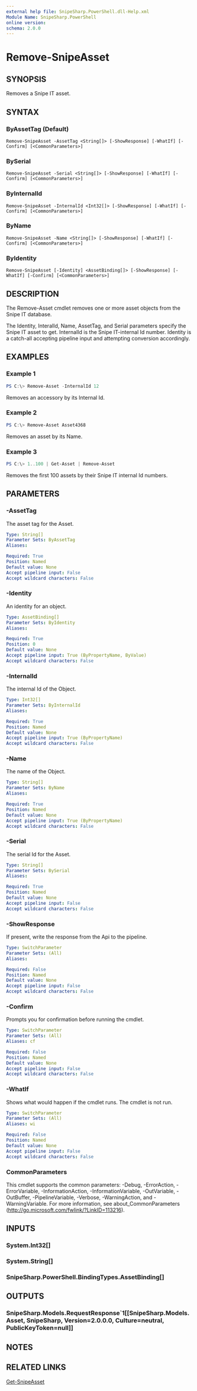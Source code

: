 ```yaml
---
external help file: SnipeSharp.PowerShell.dll-Help.xml
Module Name: SnipeSharp.PowerShell
online version:
schema: 2.0.0
---
```


# Remove-SnipeAsset

## SYNOPSIS
Removes a Snipe IT asset.

## SYNTAX

### ByAssetTag (Default)
```
Remove-SnipeAsset -AssetTag <String[]> [-ShowResponse] [-WhatIf] [-Confirm] [<CommonParameters>]
```

### BySerial
```
Remove-SnipeAsset -Serial <String[]> [-ShowResponse] [-WhatIf] [-Confirm] [<CommonParameters>]
```

### ByInternalId
```
Remove-SnipeAsset -InternalId <Int32[]> [-ShowResponse] [-WhatIf] [-Confirm] [<CommonParameters>]
```

### ByName
```
Remove-SnipeAsset -Name <String[]> [-ShowResponse] [-WhatIf] [-Confirm] [<CommonParameters>]
```

### ByIdentity
```
Remove-SnipeAsset [-Identity] <AssetBinding[]> [-ShowResponse] [-WhatIf] [-Confirm] [<CommonParameters>]
```

## DESCRIPTION
The Remove-Asset cmdlet removes one or more asset objects from the Snipe IT database.

The Identity, InteralId, Name, AssetTag, and Serial parameters specify the Snipe IT asset to get. InternalId is the Snipe IT-internal Id number. Identity is a catch-all accepting pipeline input and attempting conversion accordingly.

## EXAMPLES

### Example 1
```powershell
PS C:\> Remove-Asset -InternalId 12
```

Removes an accessory by its Internal Id.

### Example 2
```powershell
PS C:\> Remove-Asset Asset4368
```

Removes an asset by its Name.

### Example 3
```powershell
PS C:\> 1..100 | Get-Asset | Remove-Asset
```

Removes the first 100 assets by their Snipe IT internal Id numbers.

## PARAMETERS

### -AssetTag
The asset tag for the Asset.

```yaml
Type: String[]
Parameter Sets: ByAssetTag
Aliases:

Required: True
Position: Named
Default value: None
Accept pipeline input: False
Accept wildcard characters: False
```

### -Identity
An identity for an object.

```yaml
Type: AssetBinding[]
Parameter Sets: ByIdentity
Aliases:

Required: True
Position: 0
Default value: None
Accept pipeline input: True (ByPropertyName, ByValue)
Accept wildcard characters: False
```

### -InternalId
The internal Id of the Object.

```yaml
Type: Int32[]
Parameter Sets: ByInternalId
Aliases:

Required: True
Position: Named
Default value: None
Accept pipeline input: True (ByPropertyName)
Accept wildcard characters: False
```

### -Name
The name of the Object.

```yaml
Type: String[]
Parameter Sets: ByName
Aliases:

Required: True
Position: Named
Default value: None
Accept pipeline input: True (ByPropertyName)
Accept wildcard characters: False
```

### -Serial
The serial Id for the Asset.

```yaml
Type: String[]
Parameter Sets: BySerial
Aliases:

Required: True
Position: Named
Default value: None
Accept pipeline input: False
Accept wildcard characters: False
```

### -ShowResponse
If present, write the response from the Api to the pipeline.

```yaml
Type: SwitchParameter
Parameter Sets: (All)
Aliases:

Required: False
Position: Named
Default value: None
Accept pipeline input: False
Accept wildcard characters: False
```

### -Confirm
Prompts you for confirmation before running the cmdlet.

```yaml
Type: SwitchParameter
Parameter Sets: (All)
Aliases: cf

Required: False
Position: Named
Default value: None
Accept pipeline input: False
Accept wildcard characters: False
```

### -WhatIf
Shows what would happen if the cmdlet runs.
The cmdlet is not run.

```yaml
Type: SwitchParameter
Parameter Sets: (All)
Aliases: wi

Required: False
Position: Named
Default value: None
Accept pipeline input: False
Accept wildcard characters: False
```

### CommonParameters
This cmdlet supports the common parameters: -Debug, -ErrorAction, -ErrorVariable, -InformationAction, -InformationVariable, -OutVariable, -OutBuffer, -PipelineVariable, -Verbose, -WarningAction, and -WarningVariable. For more information, see about_CommonParameters (http://go.microsoft.com/fwlink/?LinkID=113216).

## INPUTS

### System.Int32[]

### System.String[]

### SnipeSharp.PowerShell.BindingTypes.AssetBinding[]

## OUTPUTS

### SnipeSharp.Models.RequestResponse`1[[SnipeSharp.Models.Asset, SnipeSharp, Version=2.0.0.0, Culture=neutral, PublicKeyToken=null]]

## NOTES

## RELATED LINKS

[Get-SnipeAsset](Get-SnipeAsset.md)
